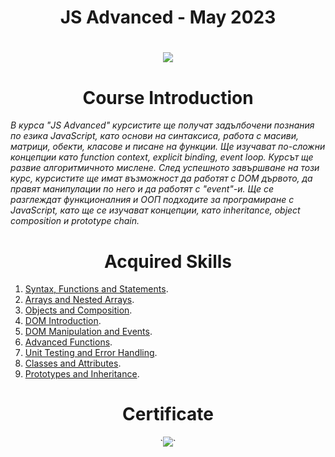 <h1 align="center"> JS Advanced - May 2023 <h1>

<p align="center">
  <a href="https://softuni.bg/trainings/3952/programming-fundamentals-with-javascript-january-2023">
    <img src="https://github.com/didoslavov/SoftUni-Progress/blob/main/recources/68747470733a2f2f692e696d6775722e636f6d2f6172417238675a2e706e67.png?raw=true" />
  </a>
<p>

<h1 align="center">Course Introduction</h1>

<p><i>В курса "JS Advanced" курсистите ще получат задълбочени познания по езика JavaScript, като основи на синтаксиса, работа с масиви, матрици, обекти, класове и писане на функции. Ще изучават по-сложни концепции като function context, explicit binding, event loop. Курсът ще развие алгоритмичното мислене. След успешното завършване на този курс, курсистите ще имат възможност да работят с DOM дървото, да правят манипулации по него и да работят с "event"-и. Ще се разглеждат функционалния и ООП подходите за програмиране с JavaScript, като ще се изучават концепции, като inheritance, object composition и prototype chain. </i></p>

<h1 align="center">Acquired Skills</h1>

1. [Syntax, Functions and Statements](https://github.com/didoslavov/SoftUni-Progress/tree/main/Javasctipt%20Advanced/1.Syntax%2C%20Functions%20and%20Statements '1.Syntax, Functions and Statements').
2. [Arrays and Nested Arrays](https://github.com/didoslavov/SoftUni-Progress/tree/main/Javasctipt%20Advanced/2.Arrays%20and%20Nested%20Arrays '2.Arrays and Nested Arrays').
3. [Objects and Composition](https://github.com/didoslavov/SoftUni-Progress/tree/main/Javasctipt%20Advanced/3.Objects%20and%20Composition '3.Objects and Composition').
4. [DOM Introduction](https://github.com/didoslavov/SoftUni-Progress/tree/main/Javasctipt%20Advanced/4.DOM%20Introduction '4.DOM Introduction').
5. [DOM Manipulation and Events](https://github.com/didoslavov/SoftUni-Progress/tree/main/Javasctipt%20Advanced/5.DOM%20Manipulation%20and%20Events '5.DOM Manipulation and Events').
6. [Advanced Functions](https://github.com/didoslavov/SoftUni-Progress/tree/main/Javasctipt%20Advanced/6.Advanced%20Functions '6.Advanced Functions').
7. [Unit Testing and Error Handling](https://github.com/didoslavov/SoftUni-Progress/tree/main/Javasctipt%20Advanced/7.Unit%20Testing%20and%20Error%20Handling '9.Unit Testing and Error Handling').
8. [Classes and Attributes](https://github.com/didoslavov/SoftUni-Progress/tree/main/Javasctipt%20Advanced/8.Classes%20and%20Attributes '8.Classes and Attributes').
9. [Prototypes and Inheritance](https://github.com/didoslavov/SoftUni-Progress/tree/main/Javasctipt%20Advanced/9.Prototypes%20and%20Inheritance '9.Prototypes and Inheritance').

<h1 align="center">Certificate</h1>

<p align="center">
`<img src="https://github.com/didoslavov/SoftUni-Progress/blob/main/recources/fund.jpeg?raw=true" />`
</p>
